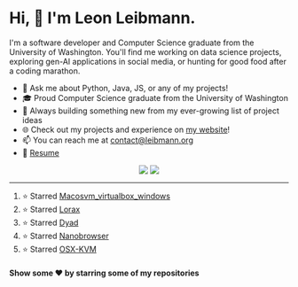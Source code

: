 # Hi, 👋 I'm Leon Leibmann.

I'm a software developer and Computer Science graduate from the University of Washington. You'll find me working on data science projects, exploring gen-AI applications in social media, or hunting for good food after a coding marathon.

- 💬 Ask me about Python, Java, JS, or any of my projects!
- 🎓 Proud Computer Science graduate from the University of Washington
- 🚀 Always building something new from my ever-growing list of project ideas
- 🌐 Check out my projects and experience on [my website](https://leibmann.org)!
- 📫 You can reach me at [contact@leibmann.org](mailto:contact@leibmann.org)
- 📄 [Resume](https://leibmann.org/Leon_Leibmann_Resume.pdf)

<div align="middle">
<img align="top" src="https://github-readme-stats.vercel.app/api/top-langs/?username=Pop101&layout=compact&theme=transparent&hide_border=true&hide=css,jupyter%20notebook">
<img align="top" src="https://github-readme-stats.vercel.app/api?username=Pop101&show_icons=true&theme=transparent&hide_border=true&count_private=true&hide=issues&include_all_commits&hide_rank=true">
</div>

---
<!--START_SECTION:activity-->
1. ⭐️ Starred [Macosvm_virtualbox_windows](https://github.com/jensdepuydt/macosvm_virtualbox_windows)
2. ⭐️ Starred [Lorax](https://github.com/predibase/lorax)
3. ⭐️ Starred [Dyad](https://github.com/dyad-sh/dyad)
4. ⭐️ Starred [Nanobrowser](https://github.com/nanobrowser/nanobrowser)
5. ⭐️ Starred [OSX-KVM](https://github.com/kholia/OSX-KVM)
<!--END_SECTION:activity-->

#### Show some ❤️ by starring some of my repositories
